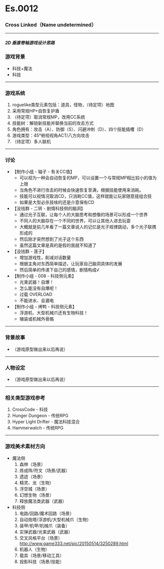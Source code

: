 # Es.0012
### Cross Linked（Name undetermined）
----
##### 2D 垂直卷轴游戏设计思路
### 游戏背景
- 科技+魔法
- 科技

---

### 游戏系统
1. roguelike类型元素包括：道具，怪物，（待定项）地图
2. 采用常规HP+自恢复护盾
3. （待定项）取消常规MP，改用CC系统
4. 技能树：解锁新技能并替换当前的攻击方式
5. 角色拥有：攻击（A）、防御（S）、闪避冲刺（D）、四个技能插槽（D）
6. 游戏类型：45°俯视视角ACT/八方向攻击
7. （待定项）多人联机

----
### 讨论
- 【制作小组 - 轴子 - 有关CC值】
  - 可以视为一种会自动恢复的MP，可以设置一个与常规MP相比较小的值为上限
  - 当角色不进行攻击的时候会快速恢复至满，根据技能使用来消耗。
  - 技能可以视情况取消CD，只消耗CC值，这样就能让玩家随意搓组合技
  - 如果是大型必杀技啥的还是介意保有CD
- 【没钱群 - 二转 - 剧情科技侧的脑洞】
  - 通过光子互联，让每个人的大脑思考和想像的场景可以形成一个世界
  - 不同人的大脑存在一个不同的世界，可以让其他人进去玩耍
  - 大概就是前几年看了一篇文章说人的记忆是光子规律跳动，多个光子联携形成的
  - 然后刚才突然想到了光子这个东西
  - 虽然这篇文章是真的是假的我就不知道了
- 【没钱群 - 莲子】
  - 增加游戏性，削减对话数量
  - 根据主角对东西简单描述，让玩家自己脑洞具体的发展
  - 然后简单的传递下自己的感情，剧情构成√
- 【制作小组 - 008 - 科技侧元素】
  - 光束武器！自爆！
  - 怎么能没有自爆呢！
  - 过载 OVERLOAD
  - 不能进水、会漏电
- 【制作小组 - 烤鸭 - 科技侧元素】
  - 浮游机、大型机械爪还有生物科技！
  - 殖装或机械外骨骼


----
### 背景故事
- （游戏原型做出来以后再说）

----
### 人物设定
- （游戏原型做出来以后再说）

----
### 相关类型游戏参考
1. CrossCode - 科技
2. Hunger Dungeon - 传统RPG
3. Hyper Light Drifter - 魔法科技混合
4. Hammerwatch - 传统RPG

----
### 游戏美术素材方向
- 魔法侧
  1. 森林（场景）
  2. 炼成阵/符文（场景/武器）
  3. 遗迹（场景）
  4. 精灵、龙（生物）
  5. 浮空城（场景）
  6. 幻想生物（场景）
  7. 释放魔法类武器（武器）
- 科技侧
  1. 电路/回路/魔术回路（场景）
  2. 自动炮塔/浮游机/大型机械爪（生物）
  3. 装甲/机甲/机械爪（装备）
  4. 实弹武器/光束武器（武器）
  5. 交叉风格平台（场景）http://www.game333.net/pic/20150514/3250289.html
  6. 机器人（生物）
  7. 载具（场景/移动工具）
  8. 投影科技（场景/技能）
